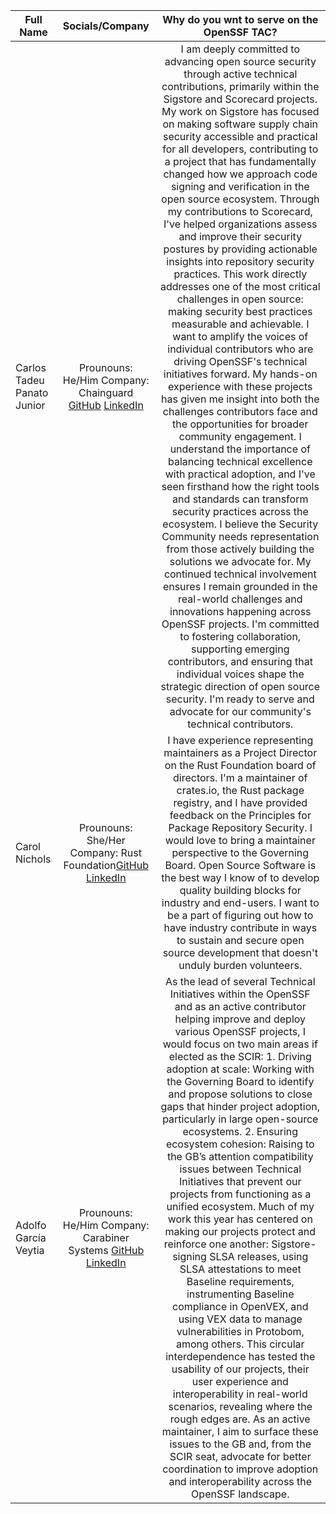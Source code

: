
| Full Name | Socials/Company | Why do you wnt to serve on the OpenSSF TAC? |
|----------------|:------------------:|:------------------:
|Carlos Tadeu Panato Junior| Prounouns: He/Him Company: Chainguard [GitHub](https://github.com/cpanato) [LinkedIn](https://www.linkedin.com/in/cpanato/)|I am deeply committed to advancing open source security through active technical contributions, primarily within the Sigstore and Scorecard projects. My work on Sigstore has focused on making software supply chain security accessible and practical for all developers, contributing to a project that has fundamentally changed how we approach code signing and verification in the open source ecosystem. Through my contributions to Scorecard, I've helped organizations assess and improve their security postures by providing actionable insights into repository security practices. This work directly addresses one of the most critical challenges in open source: making security best practices measurable and achievable. I want to amplify the voices of individual contributors who are driving OpenSSF's technical initiatives forward. My hands-on experience with these projects has given me insight into both the challenges contributors face and the opportunities for broader community engagement. I understand the importance of balancing technical excellence with practical adoption, and I've seen firsthand how the right tools and standards can transform security practices across the ecosystem. I believe the Security Community needs representation from those actively building the solutions we advocate for. My continued technical involvement ensures I remain grounded in the real-world challenges and innovations happening across OpenSSF projects. I'm committed to fostering collaboration, supporting emerging contributors, and ensuring that individual voices shape the strategic direction of open source security. I'm ready to serve and advocate for our community's technical contributors.|
|Carol Nichols| Prounouns: She/Her Company: Rust Foundation[GitHub](https://github.com/carols10cents) [LinkedIn](https://www.linkedin.com/in/carolnichols/)|I have experience representing maintainers as a Project Director on the Rust Foundation board of directors. I'm a maintainer of crates.io, the Rust package registry, and I have provided feedback on the Principles for Package Repository Security. I would love to bring a maintainer perspective to the Governing Board. Open Source Software is the best way I know of to develop quality building blocks for industry and end-users. I want to be a part of figuring out how to have industry contribute in ways to sustain and secure open source development that doesn't unduly burden volunteers.|
|Adolfo García Veytia| Prounouns: He/Him Company: Carabiner Systems [GitHub](https://github.com/puerco) [LinkedIn](https://linkedin.com/in/puerco)|As the lead of several Technical Initiatives within the OpenSSF and as an active contributor helping improve and deploy various OpenSSF projects, I would focus on two main areas if elected as the SCIR: 1. Driving adoption at scale: Working with the Governing Board to identify and propose solutions to close gaps that hinder project adoption, particularly in large open-source ecosystems. 2. Ensuring ecosystem cohesion: Raising to the GB’s attention compatibility issues between Technical Initiatives that prevent our projects from functioning as a unified ecosystem. Much of my work this year has centered on making our projects protect and reinforce one another: Sigstore-signing SLSA releases, using SLSA attestations to meet Baseline requirements, instrumenting Baseline compliance in OpenVEX, and using VEX data to manage vulnerabilities in Protobom, among others. This circular interdependence has tested the usability of our projects, their user experience and interoperability in real-world scenarios, revealing where the rough edges are. As an active maintainer, I aim to surface these issues to the GB and, from the SCIR seat, advocate for better coordination to improve adoption and interoperability across the OpenSSF landscape.|
